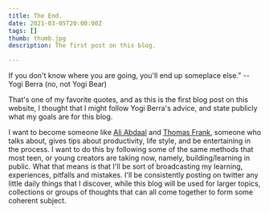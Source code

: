 ```yaml
---
title: The End.
date: 2021-03-05T20:00:00Z
tags: []
thumb: thumb.jpg
description: The first post on this blog.

---
```

If you don't know where you are going, you'll end up someplace else.” -- Yogi Berra (no, not Yogi Bear)

That's one of my favorite quotes, and as this is the first blog post on this website, I thought that I might follow Yogi Berra's advice, and state publicly what my goals are for this blog.

I want to become someone like [Ali Abdaal](https://www.youtube.com/user/Sepharoth64) and [Thomas Frank](https://www.youtube.com/user/electrickeye91), someone who talks about, gives tips about productivity, life style, and be entertaining in the process. I want to do this by following some of the same methods that most teen, or young creators are taking now, namely, building/learning in public. What that means is that I'll be sort of broadcasting my learning, experiences, pitfalls and mistakes. I'll be consistently posting on twitter any little daily things that I discover, while this blog will be used for larger topics, collections or groups of thoughts that can all come together to form some coherent subject.